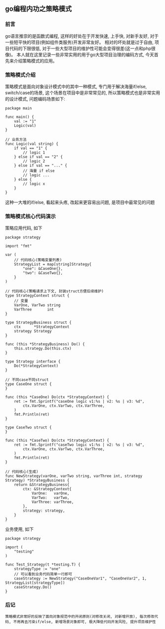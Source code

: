 ## go编程内功之策略模式

### 前言
go语言推崇的是函数式编程, 这样的好处在于开发快速, 上手快, 对新手友好, 对于一些短平快的项目(例如组件类服务)开发非常友好。
相对的坏处就是过于自由, 项目代码的下限很低, 对于一些大型项目的维护性可能会变得很差(这一点和php很像)。
本人就在这里记录一些非常实用的用于go大型项目治理的编码方式, 今天首先来介绍策略模式的应用。


### 策略模式介绍
策略模式是面向对象设计模式中的其中一种模式, 专门用于解决海量if/else, switch/case的场景, 
这个场景在项目中是非常常见的, 所以策略模式也是非常实用的设计模式, 问题编码场景如下:
````
package main

func main() {
	val := "1"
	Logic(val)
}

// 业务方法
func Logic(val string) {
	if val == "1" {
		// logic 1
	} else if val == "2" {
		// logic 2
	} else if val == "..." {
		// 海量 if else 
        // logic ...
	} else {
		// logic x
	}
}
````
这种一大堆的if/else, 看起来头疼, 改起来更容易出问题, 是项目中最常见的问题

### 策略模式核心代码演示
策略应用代码, 如下
````
package strategy

import "fmt"

var (
	// 代码核心(策略变量列表)
	StrategyList = map[string]Strategy{
		"one": &CaseOne{},
		"two": &CaseTwo{},
	}
)

// 代码核心(策略请求上下文, 封装struct方便后续维护)
type StrategyContext struct {
	// 变量
	VarOne, VarTwo string
	VarThree       int
}

type StrategyBusiness struct {
	ctx      *StrategyContext
	strategy Strategy
}

func (this *StrategyBusiness) Do() {
	this.strategy.Do(this.ctx)
}

type Strategy interface {
	Do(*StrategyContext)
}

// 不同case不同struct
type CaseOne struct {
}

func (this *CaseOne) Do(ctx *StrategyContext) {
	ret := fmt.Sprintf("caseOne logic v1:%s | v2: %s | v3: %d",
		ctx.VarOne, ctx.VarTwo, ctx.VarThree,
	)
	fmt.Println(ret)
}

type CaseTwo struct {
}

func (this *CaseTwo) Do(ctx *StrategyContext) {
	ret := fmt.Sprintf("caseTwo logic v1:%s | v2: %s | v3: %d",
		ctx.VarOne, ctx.VarTwo, ctx.VarThree,
	)
	fmt.Println(ret)
}

// 代码核心(生成)
func NewStrategy(varOne, varTwo string, varThree int, strategy Strategy) *StrategyBusiness {
	return &StrategyBusiness{
		ctx: &StrategyContext{
			VarOne:   varOne,
			VarTwo:   varTwo,
			VarThree: varThree,
		},
		strategy: strategy,
	}
}
````

业务使用, 如下
````
package strategy

import (
	"testing"
)

func Test_Strategy(t *testing.T) {
	strategyType := "one"
    // 可以看到业务代码简单一行即可
	caseStrategy := NewStrategy("CaseOneVar1", "CaseOneVar2", 1, StrategyList[strategyType])
	caseStrategy.Do()
}
````

### 后记
    策略模式非常好的反映了面向对象规范中的开闭原则(对修改关闭, 对新增开放), 每次修改代码, 不用再去污染if/else, 新增场景对象即可, 极大降低代码开发风险, 提升项目维护性


